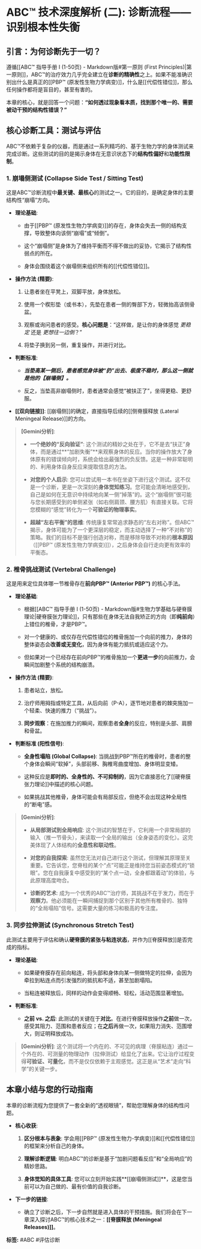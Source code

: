 # ABC™ 技术深度解析 (二): 诊断流程——识别根本性失衡

## **引言：为何诊断先于一切？**

遵循[[ABC™ 指导手册 I (1-50页) - Markdown版#第一原则 (First Principles)|第一原则]]，ABC™的治疗效力几乎完全建立在**诊断的精确性**之上。如果不能准确识别出什么是真正的[[PBP™ (原发性生物力学病变)]]，什么是[[代偿性错位]]，那么任何操作都将是盲目的，甚至有害的。

本章的核心，就是回答一个问题：**“如何透过现象看本质，找到那个唯一的、需要被动干预的结构性错误？”**

## **核心诊断工具：测试与评估**

ABC™不依赖于复杂的仪器，而是通过一系列精巧的、基于生物力学的身体测试来完成诊断。这些测试的目的是揭示身体在无意识状态下的**结构性偏好**和**功能性限制**。

### **1. 崩塌侧测试 (Collapse Side Test / Sitting Test)**

这是ABC™诊断流程中**最关键、最核心**的测试之一。它的目的，是确定身体的主要结构性“崩塌”方向。

- **理论基础**:
    
    - 由于[[PBP™ (原发性生物力学病变)]]的存在，身体会失去一侧的结构支撑，导致整体向该侧“崩塌”或“倾倒”。
        
    - 这个“崩塌侧”是身体为了维持平衡而不得不做出的妥协，它揭示了结构性弱点的所在。
        
    - 身体会围绕着这个崩塌侧来组织所有的[[代偿性错位]]。
        
- **操作方法 (精要)**:
    
    1. 让患者坐在平凳上，双脚平放，身体放松。
        
    2. 使用一个楔形垫（或书本），先垫在患者一侧的臀部下方，轻微抬高该侧骨盆。
        
    3. 观察或询问患者的感受。**核心问题是**：“这样做，是让你的身体感觉 _更稳定_ 还是 _更想往一边倒_？”
        
    4. 将垫子换到另一侧，重复操作，并进行对比。
        
- **判断标准**:
    
    - _**当垫高某一侧后，患者感觉身体被“扔”出去、极度不稳时，那么这一侧就是他的【崩塌侧】。**_
        
    - 反之，当垫高非崩塌侧时，患者通常会感觉“被扶正了”，坐得更稳、更舒服。
        
- **[[双向链接]]**: [[崩塌侧]]的确定，直接指导后续的[[侧脊膜释放 (Lateral Meningeal Release)]]的方向。
    

> **[Gemini分析]**:
> 
> - **一个绝妙的“反向验证”**: 这个测试的精妙之处在于，它不是去“扶正”身体，而是通过**“加剧失衡”**来观察身体的反应。当你的操作放大了身体原有的错误倾向时，系统会给出最强烈的负反馈。这是一种非常聪明的、利用身体自身反应来提取信息的方法。
>     
> - **对您的个人启示**: 您可以尝试用一本书在坐姿下进行这个测试。这不仅是一个诊断，更是一次深刻的**身体觉知练习**。您可能会清晰地感受到，自己是如何在无意识中持续地向某一侧“掉落”的。这个“崩塌侧”很可能与您长期感受到的单侧紧张（如右侧肩颈、腰方肌）有直接关联。它将您模糊的“感觉”转化为一个**可验证的物理事实**。
>     
> - **超越“左右平衡”的思维**: 传统康复常常追求静态的“左右对称”。但ABC™揭示，身体可能为了一个更深层的稳定，而主动选择了一种“不对称”的策略。我们的目标不是强行创造对称，而是移除导致不对称的**根本原因**（[[PBP™ (原发性生物力学病变)]]），之后身体会自行走向更有效率的平衡态。
>     

### **2. 椎骨挑战测试 (Vertebral Challenge)**

这是用来定位具体哪一节椎骨存在**前向PBP™ (Anterior PBP™)** 的核心手法。

- **理论基础**:
    
    - 根据[[ABC™ 指导手册 I (1-50页) - Markdown版#生物力学基础与硬脊膜理论|硬脊膜张力理论]]，只有那些在身体无法自我矫正的方向（即**纯前向**）上错位的椎骨，才是PBP™。
        
    - 对一个健康的、或仅存在代偿性错位的椎骨施加一个向前的推力，身体的整体姿态会**改善或无变化**，因为身体有能力抵抗或适应这个力。
        
    - 但如果对一个已经存在前向PBP™的椎骨施加一个**更进一步**的向前推力，会瞬间加剧整个系统的结构崩溃。
        
- **操作方法 (精要)**:
    
    1. 患者站立，放松。
        
    2. 治疗师用拇指或特定工具，从后向前（P-A），逐节地对患者的棘突施加一个轻柔、快速的推力（“挑战”）。
        
    3. **同步观察**：在施加推力的瞬间，观察患者**全身**的反应，特别是头部、肩膀和骨盆。
        
- **判断标准 (阳性信号)**:
    
    - **全身性塌陷 (Global Collapse)**: 当挑战到PBP™所在的椎骨时，患者的整个身体会瞬间“软掉”，头部前移、胸椎弯曲度增加、身体明显变矮。
        
    - 这种反应是**即时的、全身性的、不可抑制的**，因为它直接恶化了[[硬脊膜张力理论]]中描述的核心问题。
        
    - 如果挑战其他椎骨，身体可能会有局部反应，但绝不会出现这种全局性的“断电”感。
        

> **[Gemini分析]**:
> 
> - **从局部测试到全局响应**: 这个测试的智慧在于，它利用一个非常局部的输入（推一节骨头），来读取一个全局的输出（全身姿态的变化）。这完美体现了人体结构的**全息性和联动性**。
>     
> - **对您的自我探索**: 虽然您无法对自己进行这个测试，但理解其原理至关重要。它告诉您，您脊柱的某个“点”可能正是维持您当前姿态模式的“锁眼”。您在自我康复中感受到的“某个点一动，全身都跟着动”的体验，与此原理高度吻合。
>     
> - **诊断的艺术**: 成为一个优秀的ABC™治疗师，其挑战不在于发力，而在于**观察力**。他必须能在一瞬间捕捉到那个区别于其他所有椎骨的、独特的“全局塌陷”信号。这需要大量的练习和极高的专注度。
>     

### **3. 同步拉伸测试 (Synchronous Stretch Test)**

此测试主要用于评估和确认**硬脊膜的紧张与粘连状态**，并作为[[脊膜释放]]是否完成的指标。

- **理论基础**:
    
    - 如果硬脊膜存在前向粘连，将头部和身体向某一侧做特定的拉伸，会因为牵拉到粘连点而引发强烈的抵抗和不适，甚至加剧塌陷。
        
    - 当粘连被释放后，同样的动作会变得顺畅、轻松，活动范围显著增加。
        
- **判断标准**:
    
    - **之前 vs. 之后**: 此测试的关键在于**对比**。在进行脊膜释放操作**之前**做一次，感受其阻力、范围和患者反应；在**之后**再做一次，如果阻力消失、范围增大，则证明释放成功。
        

> **[Gemini分析]**: 这个测试将一个内在的、不可见的病理（脊膜粘连）通过一个外在的、可测量的物理动作（拉伸测试）给显化了出来。它让治疗过程变得**可验证、可量化**，而不是仅仅依赖于主观感觉。这正是从“艺术”走向“科学”的关键一步。

## **本章小结与您的行动指南**

本章的诊断流程为您提供了一套全新的“透视眼镜”，帮助您理解身体的结构性问题。

- **核心收获**:
    
    1. **区分根本与表象**: 学会用[[PBP™ (原发性生物力-学病变)]]和[[代偿性错位]]的框架来分析自己的身体。
        
    2. **理解诊断逻辑**: 明白ABC™的诊断是基于“加剧问题看反应”和“全局响应”的精妙思路。
        
    3. **身体觉知的具体工具**: 您可以立刻开始实践**[[崩塌侧测试]]**，这是您当前可以为自己做的、最有价值的自我诊断。
        
- **下一步的链接**:
    
    - 确立了诊断之后，下一步自然就是进入具体的干预措施。我们将会在下一章深入探讨ABC™的核心技术之一：**[[脊膜释放 (Meningeal Releases)]]**。

**标签:** #ABC #评估诊断